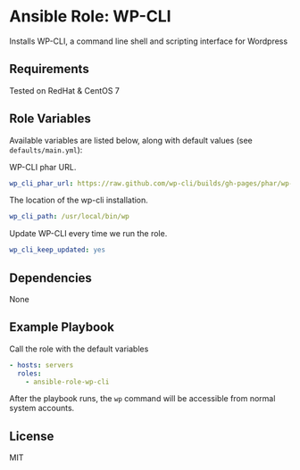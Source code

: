 # Ansible Role: WP-CLI

Installs WP-CLI, a command line shell and scripting interface for Wordpress

## Requirements

Tested on RedHat & CentOS 7

## Role Variables

Available variables are listed below, along with default values (see `defaults/main.yml`):

WP-CLI phar URL.

```yml
wp_cli_phar_url: https://raw.github.com/wp-cli/builds/gh-pages/phar/wp-cli.phar
```

The location of the wp-cli installation.

```yml
wp_cli_path: /usr/local/bin/wp
```

Update WP-CLI every time we run the role.

```yml
wp_cli_keep_updated: yes
```

## Dependencies

None

## Example Playbook

Call the role with the default variables

```yml
- hosts: servers
  roles:
    - ansible-role-wp-cli
```

After the playbook runs, the `wp` command will be accessible from normal system accounts.

## License

MIT
